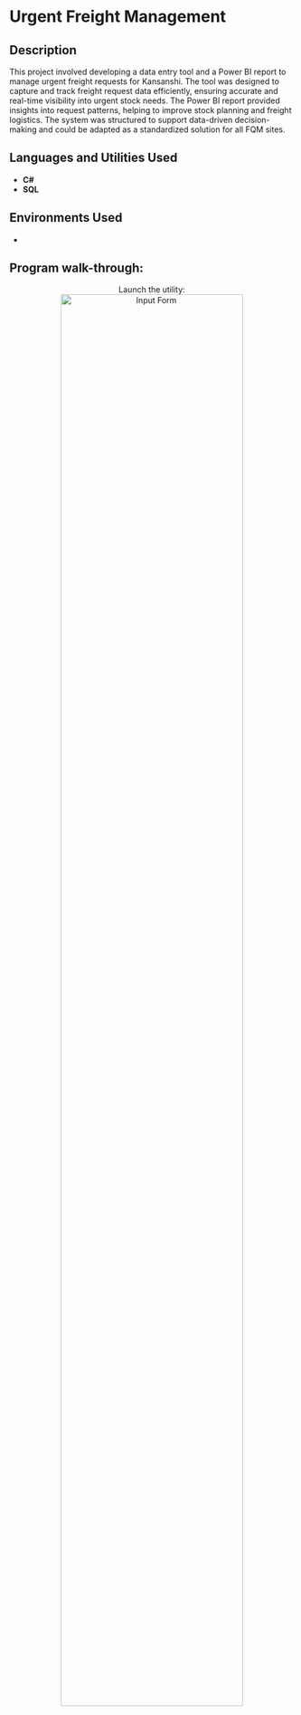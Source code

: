 <h1> Urgent Freight Management</h1>


<h2>Description</h2>
This project involved developing a data entry tool and a Power BI report to manage urgent freight requests for Kansanshi. The tool was designed to capture and track freight request data efficiently, ensuring accurate and real-time visibility into urgent stock needs. The Power BI report provided insights into request patterns, helping to improve stock planning and freight logistics. The system was structured to support data-driven decision-making and could be adapted as a standardized solution for all FQM sites.
<br />


<h2>Languages and Utilities Used</h2>

- <b>C#</b> 
- <b>SQL</b>

<h2>Environments Used </h2>

- <b></b> 

<h2>Program walk-through:</h2>

<p align="center">
Launch the utility: <br/>
<img src="https://imgur.com/a/X5ho8nJ" height="80%" width="80%" alt="Input Form"/>
<br />
<br />


<!--
 ```diff
- text in red
+ text in green
! text in orange
# text in gray
@@ text in purple (and bold)@@
```
--!>

